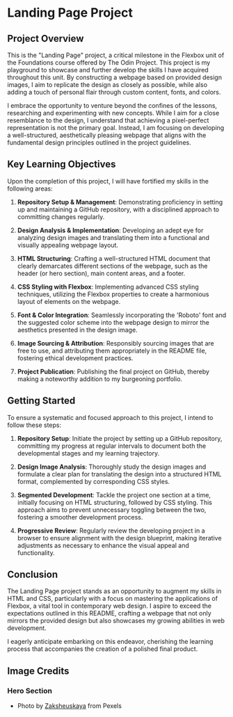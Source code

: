 # Landing Page Project

## Project Overview
This is the "Landing Page" project, a critical milestone in the Flexbox unit of the Foundations course offered by The Odin Project. This project is my playground to showcase and further develop the skills I have acquired throughout this unit. By constructing a webpage based on provided design images, I aim to replicate the design as closely as possible, while also adding a touch of personal flair through custom content, fonts, and colors.

I embrace the opportunity to venture beyond the confines of the lessons, researching and experimenting with new concepts. While I aim for a close resemblance to the design, I understand that achieving a pixel-perfect representation is not the primary goal. Instead, I am focusing on developing a well-structured, aesthetically pleasing webpage that aligns with the fundamental design principles outlined in the project guidelines.

## Key Learning Objectives
Upon the completion of this project, I will have fortified my skills in the following areas:

1. **Repository Setup & Management**: Demonstrating proficiency in setting up and maintaining a GitHub repository, with a disciplined approach to committing changes regularly.
   
2. **Design Analysis & Implementation**: Developing an adept eye for analyzing design images and translating them into a functional and visually appealing webpage layout.
   
3. **HTML Structuring**: Crafting a well-structured HTML document that clearly demarcates different sections of the webpage, such as the header (or hero section), main content areas, and a footer.
   
4. **CSS Styling with Flexbox**: Implementing advanced CSS styling techniques, utilizing the Flexbox properties to create a harmonious layout of elements on the webpage.
   
5. **Font & Color Integration**: Seamlessly incorporating the 'Roboto' font and the suggested color scheme into the webpage design to mirror the aesthetics presented in the design image.
   
6. **Image Sourcing & Attribution**: Responsibly sourcing images that are free to use, and attributing them appropriately in the README file, fostering ethical development practices.
   
7. **Project Publication**: Publishing the final project on GitHub, thereby making a noteworthy addition to my burgeoning portfolio.

## Getting Started
To ensure a systematic and focused approach to this project, I intend to follow these steps:

1. **Repository Setup**: Initiate the project by setting up a GitHub repository, committing my progress at regular intervals to document both the developmental stages and my learning trajectory.
   
2. **Design Image Analysis**: Thoroughly study the design images and formulate a clear plan for translating the design into a structured HTML format, complemented by corresponding CSS styles.
   
3. **Segmented Development**: Tackle the project one section at a time, initially focusing on HTML structuring, followed by CSS styling. This approach aims to prevent unnecessary toggling between the two, fostering a smoother development process.
   
4. **Progressive Review**: Regularly review the developing project in a browser to ensure alignment with the design blueprint, making iterative adjustments as necessary to enhance the visual appeal and functionality.

## Conclusion
The Landing Page project stands as an opportunity to augment my skills in HTML and CSS, particularly with a focus on mastering the applications of Flexbox, a vital tool in contemporary web design. I aspire to exceed the expectations outlined in this README, crafting a webpage that not only mirrors the provided design but also showcases my growing abilities in web development.

I eagerly anticipate embarking on this endeavor, cherishing the learning process that accompanies the creation of a polished final product.

## Image Credits

### Hero Section
- Photo by [Zaksheuskaya](https://www.pexels.com/photo/blue-and-white-abstract-painting-1546251/) from Pexels
